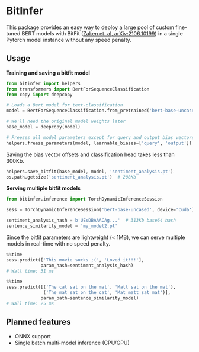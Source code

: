 # BitInfer

This package provides an easy way to deploy a large pool of custom fine-tuned BERT models with BitFit ([Zaken et. al, arXiv:2106.10199](https://arxiv.org/abs/2106.10199)) in a single Pytorch model instance without any speed penalty.

## Usage

**Training and saving a bitfit model**

```python
from bitinfer import helpers
from transformers import BertForSequenceClassification
from copy import deepcopy

# Loads a Bert model for text-classification
model = BertForSequenceClassification.from_pretrained('bert-base-uncased', num_labels=3)

# We'll need the original model weights later
base_model = deepcopy(model)

# Freezes all model parameters except for query and output bias vectors
helpers.freeze_parameters(model, learnable_biases=['query', 'output'])
```

Saving the bias vector offsets and classification head takes less than 300Kb.

```python
helpers.save_bitfit(base_model, model, 'sentiment_analysis.pt')
os.path.getsize('sentiment_analysis.pt')  # 208Kb
```

**Serving multiple bitfit models**

```python
from bitinfer.inference import TorchDynamicInferenceSession

sess = TorchDynamicInferenceSession('bert-base-uncased', device='cuda')

sentiment_analysis_hash = b'UEsDBAAACAg...'  # 313Kb base64 hash
sentence_similarity_model = 'my_model2.pt'
```

Since the bitfit parameters are lightweight (< 1MB), we can serve multiple models in real-time with no speed penalty.

```python
%%time
sess.predict(['This movie sucks ;(', 'Loved it!!!'],
             param_hash=sentiment_analysis_hash)
# Wall time: 31 ms

%%time
sess.predict([('The cat sat on the mat', 'Matt sat on the mat'),
              ('The mat sat on the cat', 'Mat matt sat mat')],
             param_path=sentence_similarity_model)
# Wall time: 25 ms
```

## Planned features
* ONNX support
* Single batch multi-model inference (CPU/GPU)

